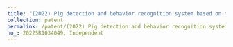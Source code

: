```yaml
---
title: "(2022) Pig detection and behavior recognition system based on YOLOv5"
collection: patent
permalink: /patent/(2022) Pig detection and behavior recognition system based on YOLOv5
no_: 2022SR1034049, Independent
---
```

